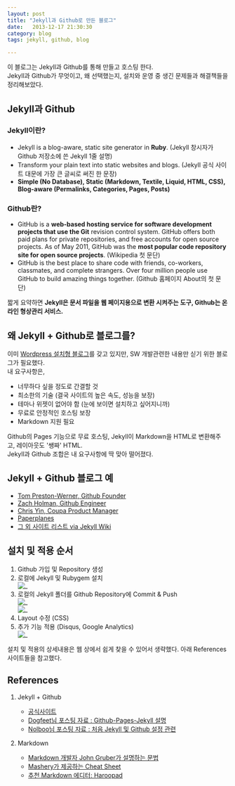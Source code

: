 ```yaml
---
layout: post
title: "Jekyll과 Github로 만든 블로그"
date:   2013-12-17 21:30:30
category: blog
tags: jekyll, github, blog  

---
```


이 블로그는 Jekyll과 Github를 통해 만들고 호스팅 한다.  
Jekyll과 Github가 무엇이고, 왜 선택했는지, 설치와 운영 중 생긴 문제들과 해결책들을 정리해보았다.




## Jekyll과 Github  


### Jekyll이란?
* Jekyll is a blog-aware, static site generator in **Ruby**. (Jekyll 창시자가 Github 저장소에 쓴 Jekyll 1줄 설명)
* Transform your plain text into static websites and blogs. (Jekyll 공식 사이트 대문에 가장 큰 글씨로 써진 한 문장)
* **Simple (No Database), Static (Markdown, Textile, Liquid, HTML, CSS), Blog-aware (Permalinks, Categories, Pages, Posts)**  

### Github란?
  
* GitHub is a **web-based hosting service for software development projects that use the Git** revision control system. GitHub offers both paid plans for private repositories, and free accounts for open source projects. As of May 2011, GitHub was the **most popular code repository site for open source projects**. (Wikipedia 첫 문단)  
* GitHub is the best place to share code with friends, co-workers, classmates, and complete strangers. Over four million people use GitHub to build amazing things together. (Github 홈페이지 About의 첫 문단) 

짧게 요약하면 **Jekyll은 문서 파일을 웹 페이지용으로 변환 시켜주는 도구, Github는 온라인 형상관리 서비스.**



## 왜 Jekyll + Github로 블로그를?

이미 [Wordpress 설치형 블로그](http://thtyle.com/blog/)를 갖고 있지만, SW 개발관련한 내용만 싣기 위한 블로그가 필요했다.  
내 요구사항은,  

* 너무하다 싶을 정도로 간결할 것  
* 최소한의 기술 (결국 사이트의 높은 속도, 성능을 보장)  
* 테마나 위젯이 없어야 함 (눈에 보이면 설치하고 싶어지니까)  
* 무료로 안정적인 호스팅 보장  
* Markdown 지원 필요  

Github의 Pages 기능으로 무료 호스팅, Jekyll이 Markdown을 HTML로 변환해주고, 레이아웃도 '쌩짜' HTML.  
Jekyll과 Github 조합은 내 요구사항에 딱 맞아 떨어졌다.  



## Jekyll + Github 블로그 예  
* [Tom Preston-Werner, Github Founder](http://tom.preston-werner.com/)  
* [Zach Holman, Github Engineer](http://zachholman.com/)  
* [Chris Yin, Coupa Product Manager](http://www.chrisyin.com/)  
* [Paperplanes](http://www.paperplanes.de/)  
* [그 외 사이트 리스트 via Jekyll Wiki](https://github.com/jekyll/jekyll/wiki/Sites)  



## 설치 및 적용 순서  
1. Github 가입 및 Repository 생성  
2. 로컬에 Jekyll 및 Rubygem 설치   
![_](http://xthy.github.io/img/1.png)  
3. 로컬의 Jekyll 폴더를 Github Repository에 Commit & Push  
![_](http://xthy.github.io/img/3.png)  
![_](http://xthy.github.io/img/4.png)  
4. Layout 수정 (CSS)
5. 추가 기능 적용 (Disqus, Google Analytics)  
![_](http://xthy.github.io/img/5.png)  

설치 및 적용의 상세내용은 웹 상에서 쉽게 찾을 수 있어서 생략했다. 아래 References 사이트들을 참고했다.





## References  

1. Jekyll + Github
	* [공식사이트](http://jekyllrb.com/)
	* [Dogfeet님 포스팅 자료 : Github-Pages-Jekyll 설명](http://dogfeet.github.io/articles/2012/github-pages.html)
	* [Nolboo님 포스팅 자료 : 처음 Jekyll 및 Github 설정 관련](http://nolboo.github.io/blog/2013/10/15/free-blog-with-github-jekyll/)

2. Markdown
	* [Markdown 개발자 John Gruber가 설명하는 문법](http://daringfireball.net/projects/markdown/)
	* [Mashery가 제공하는 Cheat Sheet](http://support.mashery.com/docs/customizing_your_portal/Markdown_Cheat_Sheet)
	* [추천 Markdown 에디터: Haroopad](http://pad.haroopress.com/user.html)  
	
  
  